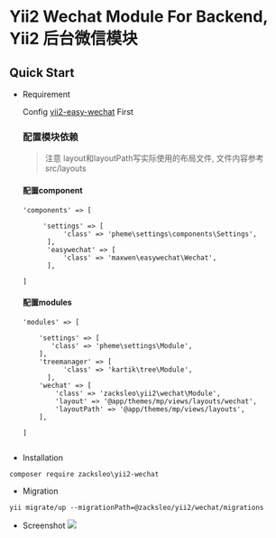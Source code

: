 # Yii2 Wechat Module For Backend,  Yii2 后台微信模块
 
## Quick Start 

* Requirement

  Config [yii2-easy-wechat](https://github.com/max-wen/yii2-easy-wechat) First  

   ### 配置模块依赖
  
  > 注意 layout和layoutPath写实际使用的布局文件, 文件内容参考 src/layouts
  
  #### 配置component
  
  ```
  'components' => [
  
       'settings' => [
            'class' => 'pheme\settings\components\Settings',
        ],
        'easywechat' => [
            'class' => 'maxwen\easywechat\Wechat',          
        ],  
          
  ]

  ```
    
  #### 配置modules
   
    ```
    'modules' => [
    
        'settings' => [
           'class' => 'pheme\settings\Module',
        ],       
        'treemanager' => [
              'class' => 'kartik\tree\Module',
          ],
        'wechat' => [
            'class' => 'zacksleo\yii2\wechat\Module',
            'layout' => '@app/themes/mp/views/layouts/wechat',
            'layoutPath' => '@app/themes/mp/views/layouts',
        ],    
        
    ]
            
   ```

* Installation

```
composer require zacksleo\yii2-wechat

```
* Migration

```
yii migrate/up --migrationPath=@zacksleo/yii2/wechat/migrations

```
* Screenshot
![](http://ww2.sinaimg.cn/large/675eb504gw1faf64i67huj212d0itgnw.jpg)
